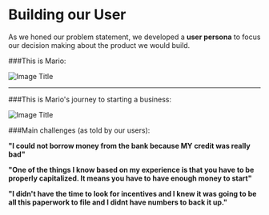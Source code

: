 
# Building our User

As we honed our problem statement, we developed a **user persona** to focus our decision making about the product we would build.


###This is Mario:


![Image Title](https://dl.dropboxusercontent.com/u/7894148/Chronicles/mario-persona.jpg)

---

###This is Mario's journey to starting a business:

![Image Title](http://cl.ly/WIjw/unnamed.png)


###Main challenges (as told by our users):

**"I could not borrow money from the bank because MY credit was really bad"**


**"One of the things I know based on my experience is that you have to be properly capitalized. It means you have to have enough money to start"**


**"I didn't have the time to look for incentives and I knew it was going to be all this paperwork to file and I didnt have numbers to back it up."**


